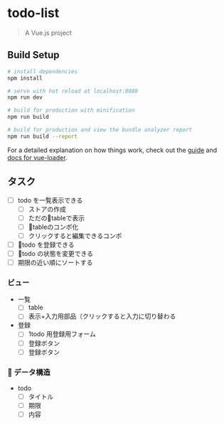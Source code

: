 # todo-list

> A Vue.js project

## Build Setup

```bash
# install dependencies
npm install

# serve with hot reload at localhost:8080
npm run dev

# build for production with minification
npm run build

# build for production and view the bundle analyzer report
npm run build --report
```

For a detailed explanation on how things work, check out the [guide](http://vuejs-templates.github.io/webpack/) and [docs for vue-loader](http://vuejs.github.io/vue-loader).

## タスク

- [ ] todo を一覧表示できる
    - [ ] ストアの作成
    - [ ] ただのtableで表示
    - [ ] tableのコンポ化
    - [ ] クリックすると編集できるコンポ
- [ ] todo を登録できる
- [ ] todo の状態を変更できる
- [ ] 期限の近い順にソートする

### ビュー

- 一覧
  - [ ] table
  - [ ] 表示+入力用部品（クリックすると入力に切り替わる
- 登録
  - [ ] 1todo 用登録用フォーム
  - [ ] 登録ボタン
  - [ ] 登録ボタン

###  データ構造

- todo
  - [ ] タイトル
  - [ ] 期限
  - [ ] 内容

